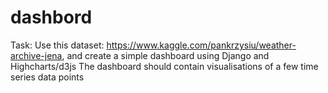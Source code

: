 # dashbord
Task:
Use this dataset: https://www.kaggle.com/pankrzysiu/weather-archive-jena, and create a simple dashboard using Django and Highcharts/d3js
The dashboard should contain visualisations of a few time series data points
